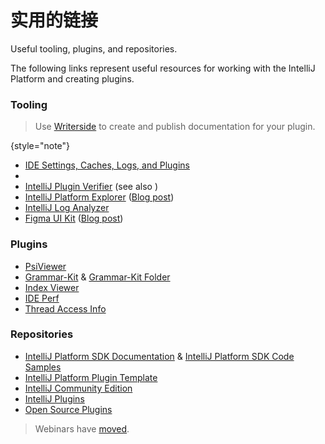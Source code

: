 <!-- Copyright 2000-2024 JetBrains s.r.o. and other contributors. Use of this source code is governed by the Apache 2.0 license that can be found in the LICENSE file. -->

# 实用的链接

<link-summary>Useful tooling, plugins, and repositories.</link-summary>

The following links represent useful resources for working with the IntelliJ Platform and creating plugins.

### Tooling

> Use [Writerside](https://www.jetbrains.com/writerside/) to create and publish documentation for your plugin.
>
{style="note"}

* [IDE Settings, Caches, Logs, and Plugins](https://intellij-support.jetbrains.com/hc/en-us/articles/206544519-Directories-used-by-the-IDE-to-store-settings-caches-plugins-and-logs)
* [](internal_actions_intro.md)
* [IntelliJ Plugin Verifier](https://github.com/JetBrains/intellij-plugin-verifier) (see also [](verifying_plugin_compatibility.md))
* [IntelliJ Platform Explorer](https://jb.gg/ipe) ([Blog post](https://blog.jetbrains.com/platform/2020/12/intellij-platform-explorer-get-to-the-extension-point/))
* [IntelliJ Log Analyzer](https://github.com/JetBrains/IntelliJ-Log-Analyzer)
* [Figma UI Kit](UI_kit.md) ([Blog post](https://blog.jetbrains.com/idea/2021/05/intellij-platform-ui-kit/))

### Plugins

* [PsiViewer](https://plugins.jetbrains.com/plugin/227-psiviewer)
* [Grammar-Kit](https://plugins.jetbrains.com/plugin/6606-grammar-kit) & [Grammar-Kit Folder](https://plugins.jetbrains.com/plugin/12983-grammar-kit-folder)
* [Index Viewer](https://plugins.jetbrains.com/plugin/13029-index-viewer/)
* [IDE Perf](https://plugins.jetbrains.com/plugin/15104-ide-perf)
* [Thread Access Info](https://plugins.jetbrains.com/plugin/16815-thread-access-info)

### Repositories

* [IntelliJ Platform SDK Documentation](https://github.com/JetBrains/intellij-sdk-docs) & [IntelliJ Platform SDK Code Samples](https://github.com/JetBrains/intellij-sdk-code-samples)
* [IntelliJ Platform Plugin Template](https://github.com/JetBrains/intellij-platform-plugin-template)
* [IntelliJ Community Edition](https://github.com/JetBrains/intellij-community)
* [IntelliJ Plugins](https://github.com/JetBrains/intellij-plugins)
* [Open Source Plugins](https://plugins.jetbrains.com/search?orderBy=name&shouldHaveSource=true)

> Webinars have [moved](learning_resources.md#webinars).
>
